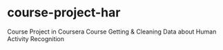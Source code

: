course-project-har
==================

Course Project in Coursera Course Getting &amp; Cleaning Data about Human Activity Recognition
